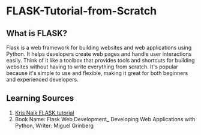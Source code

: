# FLASK-Tutorial-from-Scratch
## What is FLASK?
Flask is a web framework for building websites and web applications using Python. It helps developers create web pages and handle user interactions easily. 
Think of it like a toolbox that provides tools and shortcuts for building websites without having to write everything from scratch. It's popular because it's simple to use and flexible, making it great for both beginners and experienced developers.
## Learning Sources
1. [Kris Naik FLASK tutorial](https://www.youtube.com/watch?v=4L_xAWDRs7w&list=PLZoTAELRMXVPBaLN3e-uoVRR9hlRFRfUc)
2. Book Name: Flask Web Development_ Developing Web Applications with Python, Writer: Miguel Grinberg
